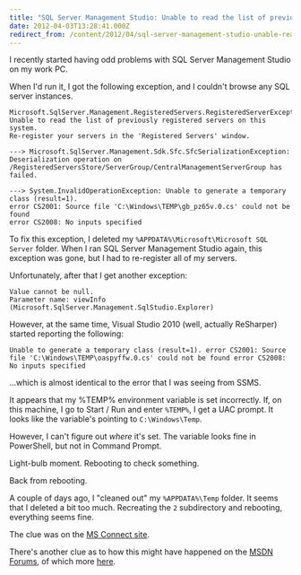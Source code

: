 ```yaml
---
title: "SQL Server Management Studio: Unable to read the list of previously registered servers on this system"
date: 2012-04-03T13:28:41.000Z
redirect_from: /content/2012/04/sql-server-management-studio-unable-read-list-previously-registered-servers-system
---
```

I recently started having odd problems with SQL Server Management Studio on my work PC.

When I'd run it, I got the following exception, and I couldn't browse any SQL server instances.

```
Microsoft.SqlServer.Management.RegisteredServers.RegisteredServerException:
Unable to read the list of previously registered servers on this system.
Re-register your servers in the 'Registered Servers' window.

---> Microsoft.SqlServer.Management.Sdk.Sfc.SfcSerializationException:
Deserialization operation on /RegisteredServersStore/ServerGroup/CentralManagementServerGroup has failed.

---> System.InvalidOperationException: Unable to generate a temporary class (result=1).
error CS2001: Source file 'C:\Windows\TEMP\gb_pz65v.0.cs' could not be found
error CS2008: No inputs specified
```

To fix this exception, I deleted my `%APPDATA%\Microsoft\Microsoft SQL Server` folder. When I ran SQL Server Management Studio again, this exception was gone, but I had to re-register all of my servers.

Unfortunately, after that I get another exception:

```
Value cannot be null.
Parameter name: viewInfo (Microsoft.SqlServer.Management.SqlStudio.Explorer)
```

However, at the same time, Visual Studio 2010 (well, actually ReSharper) started reporting the following:

```
Unable to generate a temporary class (result=1). error CS2001: Source file 'C:\Windows\TEMP\oaspyffw.0.cs' could not be found error CS2008: No inputs specified
```

...which is almost identical to the error that I was seeing from SSMS.

It appears that my %TEMP% environment variable is set incorrectly. If, on this machine, I go to Start / Run and enter `%TEMP%`, I get a UAC prompt. It looks like the variable's pointing to `C:\Windows\Temp`.

However, I can't figure out _where_ it's set. The variable looks fine in PowerShell, but not in Command Prompt.

Light-bulb moment. Rebooting to check something.

Back from rebooting.

A couple of days ago, I "cleaned out" my `%APPDATA%\Temp` folder. It seems that I deleted a bit too much. Recreating the `2` subdirectory and rebooting, everything seems fine.

The clue was on the [MS Connect site](http://connect.microsoft.com/SQLServer/feedback/details/573771/value-cannot-be-null).

There's another clue as to how this might have happened on the [MSDN Forums](http://social.msdn.microsoft.com/Forums/en-US/sqltools/thread/236d9263-a67e-4926-a7a1-b1173553b8aa/), of which more [here](http://technet.microsoft.com/en-us/library/cc755098.aspx).
